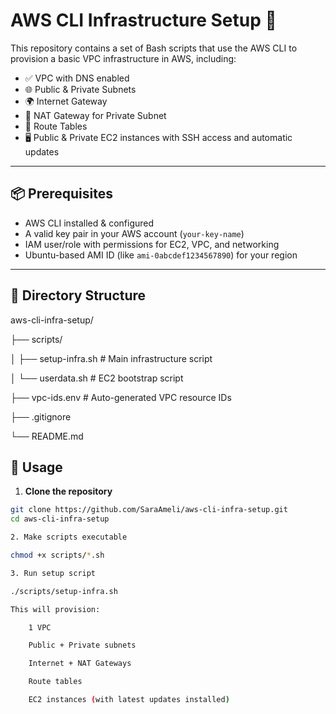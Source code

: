 # AWS CLI Infrastructure Setup 🚀

This repository contains a set of Bash scripts that use the AWS CLI to provision a basic VPC infrastructure in AWS, including:

- ✅ VPC with DNS enabled
- 🌐 Public & Private Subnets
- 🌍 Internet Gateway
- 📶 NAT Gateway for Private Subnet
- 🧭 Route Tables
- 🖥️ Public & Private EC2 instances with SSH access and automatic updates

---

## 📦 Prerequisites

- AWS CLI installed & configured
- A valid key pair in your AWS account (`your-key-name`)
- IAM user/role with permissions for EC2, VPC, and networking
- Ubuntu-based AMI ID (like `ami-0abcdef1234567890`) for your region

---

## 📁 Directory Structure

aws-cli-infra-setup/

├── scripts/

│ ├── setup-infra.sh # Main infrastructure script

│ └── userdata.sh # EC2 bootstrap script

├── vpc-ids.env # Auto-generated VPC resource IDs

├── .gitignore

└── README.md


## 🚀 Usage

1. **Clone the repository**
```bash
git clone https://github.com/SaraAmeli/aws-cli-infra-setup.git
cd aws-cli-infra-setup

2. Make scripts executable

chmod +x scripts/*.sh

3. Run setup script

./scripts/setup-infra.sh

This will provision:

    1 VPC

    Public + Private subnets

    Internet + NAT Gateways

    Route tables

    EC2 instances (with latest updates installed)
